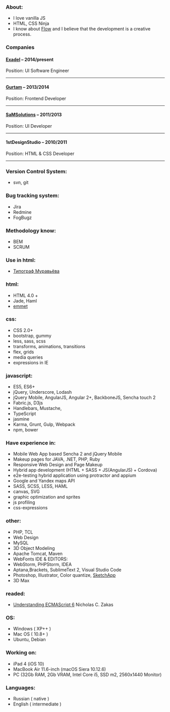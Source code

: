 ### About:
- I love vanilla JS
- HTML, CSS Ninja
- I know about [Flow](https://en.wikipedia.org/wiki/Flow_(psychology)) and I believe that the development is a creative process.


### Companies
#### [Exadel](https://exadel.com) – 2014/present
Position: UI Software Engineer
___
#### [Gurtam](https://gurtam.com) – 2013/2014
Position: Frontend Developer
___
#### [SaMSolutions](https://www.sam-solutions.com) – 2011/2013
Position: UI Developer
___
#### 1stDesignStudio – 2010/2011
Position: HTML & CSS Developer
___


### Version Control System:
- svn, git

### Bug tracking system:
- Jira
- Redmine
- FogBugz

### Methodology know:
- BEM
- SCRUM

### Use in html:
- [Типограф Муравьёва](http://mdash.ru)

### html:
- HTML 4.0 +
- Jade, Haml
- [emmet](https://emmet.io)

### css:
- CSS 2.0+
- bootstrap, gummy
- less, sass, scss
- transforms, animations, transitions
- flex, grids
- media queries
- expressions in IE

### javascript:
- ES5, ES6+
- jQuery, Underscore, Lodash
- jQuery Mobile, AngularJS, Angular 2+, BackboneJS, Sencha touch 2
- Fabric.js, D3js
- Handlebars, Mustache,
- TypeScript
- jasmine
- Karma, Grunt, Gulp, Webpack
- npm, bower

### Have experience in:
- Mobile Web App based Sencha 2 and jQuery Mobile
- Makeup pages for JAVA, .NET, PHP, Ruby
- Responsive Web Design and Page Makeup
- Hybrid app development (HTML + SASS + JS(AngularJS) + Cordova)
- e2e-testing hybrid application using protractor and appium
- Google and Yandex maps API
- SASS, SCSS, LESS, HAML
- canvas, SVG
- graphic optimization and sprites
- js profiling
- css-expressions

### other:
- PHP, TCL
- Web Design
- MySQL
- 3D Object Modeling
- Apache Tomcat, Maven
- WebFonts IDE & EDITORS:
- WebStorm, PHPStorm, IDEA
- Aptana,Brackets, SublimeText 2, Visual Studio Code
- Photoshop, Illustrator, Color quantize, [SketchApp](https://www.sketchapp.com)
- 3D Max

### readed:
- [Understanding ECMAScript 6](https://github.com/nzakas/understandinges6) Nicholas C. Zakas

### OS:
- Windows ( XP++ )
- Mac OS ( 10.8+ )
- Ubuntu, Debian

### Working on:
- iPad 4 (iOS 10)
- MacBook Air 11.6-inch (macOS Siera 10.12.6)
- PC (32Gb RAM, 2Gb VRAM, Intel Core i5, SSD m2, 2560x1440 Monitor)

### Languages:
- Russian ( native )
- English ( intermediate )
